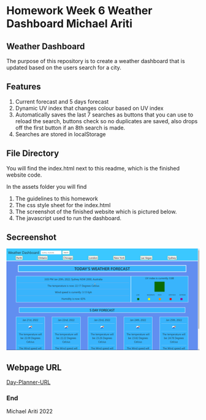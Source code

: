 # Homework Week 6 Weather Dashboard Michael Ariti

## Weather Dashboard

The purpose of this repository is to create a weather dashboard that is updated based on the users search for a city.

## Features

1. Current forecast and 5 days forecast
2. Dynamic UV index that changes colour based on UV index
3. Automatically saves the last 7 searches as buttons that you can use to reload the search, buttons check so no duplicates are saved, also drops off the first button if an 8th search is made.
4. Searches are stored in localStorage

## File Directory

You will find the index.html next to this readme, which is the finished website code.

In the assets folder you will find 
1. The guidelines to this homework
2. The css style sheet for the index.html
3. The screenshot of the finished website which is pictured below.
4. The javascript used to run the dashboard.

## Secreenshot

![Coding-Quiz-Screenshot](./Assets/images/weatherDashScreenshot.png)

## Webpage URL
[Day-Planner-URL](https://michaelfellas.github.io/Weather-Dashboard/)

### End

Michael Ariti 2022